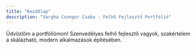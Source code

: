 ```yaml
---
title: "Kezdőlap"
description: "Vargha Csongor Csaba - Felhő Fejlesztő Portfólió"
---
```


Üdvözlöm a portfóliómon! Szenvedélyes felhő fejlesztő vagyok, szakértelem a skálázható, modern alkalmazások építésében.
